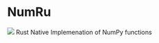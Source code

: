 # NumRu
[![](https://travis-ci.com/SamirJoshi/NumRu.svg?branch=master)](https://travis-ci.com/SamirJoshi/NumRu)
Rust Native Implemenation of NumPy functions

